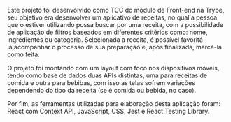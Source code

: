 
Este projeto foi desenvolvido como TCC do módulo de Front-end na Trybe, seu objetivo era desenvolver um aplicativo de receitas, no qual a pessoa que o estiver utilizando possa buscar por uma receita, com a possibilidade de aplicação de filtros baseados em diferentes critérios como: nome, ingredientes ou categoria. Selecionada a receita, é possível favoritá-la,acompanhar o processo de sua preparação e, após finalizada, marcá-la como
feita.

O projeto foi montando com um layout com foco nos dispositivos móveis, tendo como base de dados duas APIs distintas, uma para receitas de comida e outra para bebibas, com isso as telas sofrem variações dependendo do tipo da receita (se é comida ou bebida, no caso).

Por fim, as ferramentas utilizadas para elaboração desta aplicação foram: React com Context API, JavaScript, CSS, Jest e React Testing Library. 



